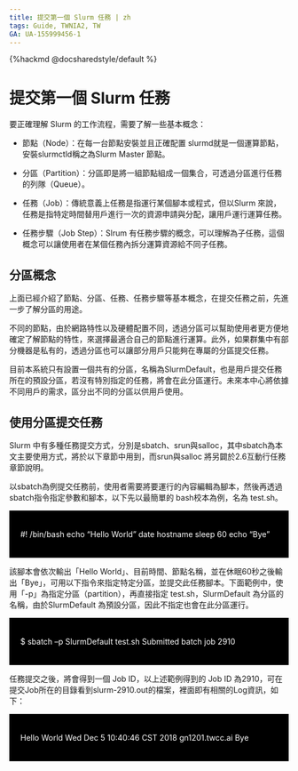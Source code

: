 ```yaml
---
title: 提交第一個 Slurm 任務 | zh
tags: Guide, TWNIA2, TW
GA: UA-155999456-1
---
```


{%hackmd @docsharedstyle/default %}

# 提交第一個 Slurm 任務

要正確理解 Slurm 的工作流程，需要了解一些基本概念：

- 節點（Node）：在每一台節點安裝並且正確配置 slurmd就是一個運算節點，安裝slurmctld稱之為Slurm Master 節點。

- 分區（Partition）：分區即是將一組節點組成一個集合，可透過分區進行任務的列隊（Queue）。

- 任務（Job）：傳統意義上任務是指運行某個腳本或程式，但以Slurm 來說，任務是指特定時間替用戶進行一次的資源申請與分配，讓用戶運行運算任務。

- 任務步驟（Job Step）：Slrum 有任務步驟的概念，可以理解為子任務，這個概念可以讓使用者在某個任務內拆分運算資源給不同子任務。

## 分區概念

上面已經介紹了節點、分區、任務、任務步驟等基本概念，在提交任務之前，先進一步了解分區的用途。

不同的節點，由於網路特性以及硬體配置不同，透過分區可以幫助使用者更方便地確定了解節點的特性，來選擇最適合自己的節點進行運算。此外，如果群集中有部分機器是私有的，透過分區也可以讓部分用戶只能夠在專屬的分區提交任務。

目前本系統只有設置一個共有的分區，名稱為SlurmDefault，也是用戶提交任務所在的預設分區，若沒有特別指定的任務，將會在此分區運行。未來本中心將依據不同用戶的需求，區分出不同的分區以供用戶使用。

## 使用分區提交任務

Slurm 中有多種任務提交方式，分別是sbatch、srun與salloc，其中sbatch為本文主要使用方式，將於以下章節中用到，而srun與salloc 將另闢於2.6互動行任務章節說明。

以sbatch為例提交任務前，使用者需要將要運行的內容編輯為腳本，然後再透過sbatch指令指定參數和腳本，以下先以最簡單的 bash校本為例，名為 test.sh。

<div style="background-color:black;color:white;padding:20px;">
    
#! /bin/bash
echo “Hello World”
date
hostname
sleep 60
echo “Bye”
    
</div>


該腳本會依次輸出「Hello World」、目前時間、節點名稱，並在休眠60秒之後輸出「Bye」，可用以下指令來指定特定分區，並提交此任務腳本。下面範例中，使用「-p」為指定分區（partition），再直接指定 test.sh，SlurmDefault 為分區的名稱，由於SlurmDefault 為預設分區，因此不指定也會在此分區運行。


<div style="background-color:black;color:white;padding:20px;">

$ sbatch –p SlurmDefault test.sh
Submitted batch job 2910

</div>


任務提交之後，將會得到一個 Job ID，以上述範例得到的 Job ID 為2910，可在提交Job所在的目錄看到slurm-2910.out的檔案，裡面即有相關的Log資訊，如下：

<div style="background-color:black;color:white;padding:20px;">
    
Hello World
Wed Dec  5 10:40:46 CST 2018
gn1201.twcc.ai
Bye

</div>